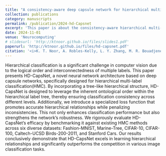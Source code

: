 ```yaml
---
title: "A consistency-aware deep capsule network for hierarchical multi-label image classification"
collection: publications
category: manuscripts
permalink: /publication/2024-hd-Capsnet
excerpt: 'This paper is about the consistency-aware hierarchical multi-label image classification using a deep capsule network.'
date: 2024-11-01
venue: 'Neurocomputing'
# slidesurl: 'http://ktnoor.github.io/files/slides1.pdf'
paperurl: 'http://ktnoor.github.io/files/hd-capsnet.pdf'
citation: '<i>K. T. Noor, A. Robles-Kelly, L. Y. Zhang, M. R. Bouadjenek, and W. Luo, ‘A consistency-aware deep capsule network for hierarchical multi-label image classification’, Neurocomputing, vol. 604, p. 128376, Nov. 2024, doi: 10.1016/j.neucom.2024.128376.</i>'
---
```


Hierarchical classification is a significant challenge in computer vision due to the logical order and interconnectedness of multiple labels. This paper presents HD-CapsNet, a novel neural network architecture based on deep capsule networks, specifically designed for hierarchical multi-label classification(HMC). By incorporating a tree-like hierarchical structure, HD-CapsNet is designed to leverage the inherent ontological order within the hierarchical label tree, thereby ensuring classification consistency across different levels. Additionally, we introduce a specialized loss function that promotes accurate hierarchical relationships while penalizing inconsistencies. This not only enhances classification performance but also strengthens the network’s robustness. We rigorously evaluate HD-CapsNet’s efficacy by benchmarking it against existing HMC methods across six diverse datasets: Fashion-MNIST, Marine-Tree, CIFAR-10, CIFAR-100, Caltech-UCSD Birds-200-2011, and Stanford Cars. Our results conclusively demonstrate that HD-CapsNet excels in learning hierarchical relationships and significantly outperforms the competition in various image classification tasks.
